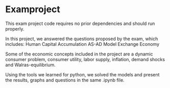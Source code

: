 # Examproject
This exam project code requires no prior dependencies and should run properly.

In this project, we answered the questions proposed by the exam, which includes:
  Human Capital Accumulation 
  AS-AD Model 
  Exchange Economy
  
Some of the economic concepts included in the project are a dynamic consumer problem, consumer utility, labor supply, inflation, demand shocks and Walras-equilibrium.

Using the tools we learned for python, we solved the models and present the results, graphs and questions in the same .ipynb file.
